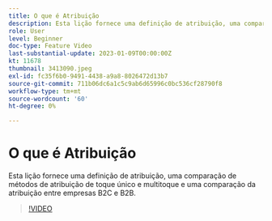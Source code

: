 ```yaml
---
title: O que é Atribuição
description: Esta lição fornece uma definição de atribuição, uma comparação de métodos de atribuição de toque único e multitoque e uma comparação da atribuição entre empresas B2C e B2B.
role: User
level: Beginner
doc-type: Feature Video
last-substantial-update: 2023-01-09T00:00:00Z
kt: 11678
thumbnail: 3413090.jpeg
exl-id: fc35f6b0-9491-4438-a9a8-8026472d13b7
source-git-commit: 711b06dc6a1c5c9ab6d65996c0bc536cf28790f8
workflow-type: tm+mt
source-wordcount: '60'
ht-degree: 0%

---
```


# O que é Atribuição

Esta lição fornece uma definição de atribuição, uma comparação de métodos de atribuição de toque único e multitoque e uma comparação da atribuição entre empresas B2C e B2B.

>[!VIDEO](https://video.tv.adobe.com/v/3413090/?quality=12&learn=on)
